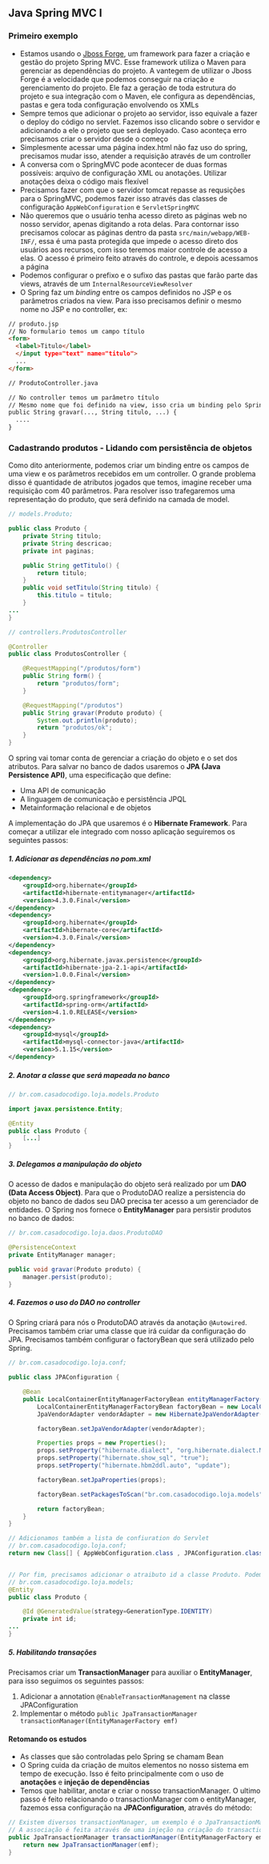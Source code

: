 ## Java Spring MVC I

### Primeiro exemplo

- Estamos usando o [Jboss Forge](https://forge.jboss.org/download), um framework para fazer a criação e gestão do projeto Spring MVC. Esse framework utiliza o Maven para gerenciar as dependências do projeto. A vantegem de utilizar o Jboss Forge é a velocidade que podemos conseguir na criação e gerenciamento do projeto. Ele faz a geração de toda estrutura do projeto e sua integração com o Maven, ele configura as dependências, pastas e gera toda configuração envolvendo os XMLs
- Sempre temos que adicionar o projeto ao servidor, isso equivale a fazer o deploy do código no servlet. Fazemos isso clicando sobre o servidor e adicionando a ele o projeto que será deployado. Caso aconteça erro precisamos criar o servidor desde o começo
- Simplesmente acessar uma página index.html não faz uso do spring, precisamos mudar isso, atender a requisição através de um controller
- A conversa com o SpringMVC pode acontecer de duas formas possíveis: arquivo de configuração XML ou anotações. Utilizar anotações deixa o código mais flexível
- Precisamos fazer com que o servidor tomcat repasse as requsições para o SpringMVC, podemos fazer isso através das classes de configuração `AppWebConfiguration` e `ServletSpringMVC`
- Nâo queremos que o usuário tenha acesso direto as páginas web no nosso servidor, apenas digitando a rota delas. Para contornar isso precisamos colocar as páginas dentro da pasta `src/main/webapp/WEB-INF/`, essa é uma pasta protegida que impede o acesso direto dos usuários aos recursos, com isso teremos maior controle de acesso a elas. O acesso é primeiro feito através do controle, e depois acessamos a página
- Podemos configurar o prefixo e o sufixo das pastas que farão parte das views, através de um `InternalResourceViewResolver`
- O Spring faz um _binding_ entre os campos definidos no JSP e os parâmetros criados na view. Para isso precisamos definir o mesmo nome no JSP e no controller, ex:

```html
// produto.jsp
// No formulario temos um campo título
<form>
  <label>Titulo</label>
  </input type="text" name="titulo">
  ...
</form>

// ProdutoController.java

// No controller temos um parâmetro título
// Mesmo nome que foi definido na view, isso cria um binding pelo Spring
public String gravar(..., String titulo, ...) {
  ....
}
```

### Cadastrando produtos - Lidando com persistência de objetos

Como dito anteriormente, podemos criar um binding entre os campos de uma view e os parâmetros recebidos em um controller. O grande problema disso é quantidade de atributos jogados que temos, imagine receber uma requisição com 40 parâmetros. Para resolver isso trafegaremos uma representação do produto, que será definido na camada de model.

```java
// models.Produto;

public class Produto {
    private String titulo;
    private String descricao;
    private int paginas;

    public String getTitulo() {
        return titulo;
    }
    public void setTitulo(String titulo) {
        this.titulo = titulo;
    }
...    
}

// controllers.ProdutosController

@Controller
public class ProdutosController {

    @RequestMapping("/produtos/form")
    public String form() {
        return "produtos/form";
    }

    @RequestMapping("/produtos")
    public String gravar(Produto produto) {
        System.out.println(produto);
        return "produtos/ok";
    }
}
```

O spring vai tomar conta de gerenciar a criação do objeto e o set dos atributos. Para salvar no banco de dados usaremos o **JPA (Java Persistence API)**, uma especificação que define:
- Uma API de comunicação
- A linguagem de comunicação e persistência JPQL
- Metainformação relacional e de objetos

A implementação do JPA que usaremos é o **Hibernate Framework**. Para começar a utilizar ele integrado com nosso aplicação seguiremos os seguintes passos:

##### 1. Adicionar as dependências no pom.xml

```XML
<dependency>
    <groupId>org.hibernate</groupId>
    <artifactId>hibernate-entitymanager</artifactId>
    <version>4.3.0.Final</version>
</dependency>
<dependency>
    <groupId>org.hibernate</groupId>
    <artifactId>hibernate-core</artifactId>
    <version>4.3.0.Final</version>
</dependency>
<dependency>
    <groupId>org.hibernate.javax.persistence</groupId>
    <artifactId>hibernate-jpa-2.1-api</artifactId>
    <version>1.0.0.Final</version>
</dependency>
<dependency>
    <groupId>org.springframework</groupId>
    <artifactId>spring-orm</artifactId>
    <version>4.1.0.RELEASE</version>
</dependency>
<dependency>
    <groupId>mysql</groupId>
    <artifactId>mysql-connector-java</artifactId>
    <version>5.1.15</version>
</dependency>
```

##### 2. Anotar a classe que será mapeada no banco

```java
// br.com.casadocodigo.loja.models.Produto

import javax.persistence.Entity;

@Entity
public class Produto {
    [...]
}
```

##### 3. Delegamos a manipulação do objeto

O acesso de dados e manipulação do objeto será realizado por um **DAO (Data Access Object)**. Para que o ProdutoDAO realize a persistencia do objeto no banco de dados seu DAO precisa ter acesso a um gerenciador de entidades. O Spring nos fornece o **EntityManager** para persistir produtos no banco de dados:

```java
// br.com.casadocodigo.loja.daos.ProdutoDAO

@PersistenceContext
private EntityManager manager;

public void gravar(Produto produto) {
    manager.persist(produto);
}
```

##### 4. Fazemos o uso do DAO no controller

O Spring criará para nós o ProdutoDAO através da anotação `@Autowired`. Precisamos também criar uma classe que irá cuidar da configuração do JPA. Precisamos também configurar o factoryBean que será utilizado pelo Spring.

```java
// br.com.casadocodigo.loja.conf;

public class JPAConfiguration {

    @Bean
    public LocalContainerEntityManagerFactoryBean entityManagerFactory() {
        LocalContainerEntityManagerFactoryBean factoryBean = new LocalContainerEntityManagerFactoryBean();
        JpaVendorAdapter vendorAdapter = new HibernateJpaVendorAdapter();

        factoryBean.setJpaVendorAdapter(vendorAdapter);

        Properties props = new Properties();
        props.setProperty("hibernate.dialect", "org.hibernate.dialect.MySQLDialect");
        props.setProperty("hibernate.show_sql", "true");
        props.setProperty("hibernate.hbm2ddl.auto", "update");

        factoryBean.setJpaProperties(props);

        factoryBean.setPackagesToScan("br.com.casadocodigo.loja.models");

        return factoryBean;
    }
}

// Adicionamos também a lista de confiuration do Servlet
// br.com.casadocodigo.loja.conf;
return new Class[] { AppWebConfiguration.class , JPAConfiguration.class };


// Por fim, precisamos adicionar o atraibuto id a classe Produto. Podemos também definir a estratégia usada pelo spring para gerar os ids
// br.com.casadocodigo.loja.models;
@Entity
public class Produto {

    @Id @GeneratedValue(strategy=GenerationType.IDENTITY)
    private int id;
...
}
```

##### 5. Habilitando transações

Precisamos criar um **TransactionManager** para auxiliar o **EntityManager**, para isso seguimos os seguintes passos:

1. Adicionar a annotation `@EnableTransactionManagement` na classe JPAConfiguration
2. Implementar o método `public JpaTransactionManager transactionManager(EntityManagerFactory emf)`

#### Retomando os estudos

- As classes que são controladas pelo Spring se chamam Bean
- O Spring cuida da criação de muitos elementos no nosso sistema em tempo de execução. Isso é feito principalmente com o uso de **anotações** e **injeção de dependências**
- Temos que habilitar, anotar e criar o nosso transactionManager. O ultimo passo é feito relacionando o transactionManager com o entityManager, fazemos essa configuração na **JPAConfiguration**, através do método:

```java
// Existem diversos transactionManager, um exemplo é o JpaTransactionManager
// A associação é feita através de uma injeção na criação do transactionManager
public JpaTransactionManager transactionManager(EntityManagerFactory emf) {
    return new JpaTransactionManager(emf);
}
```
